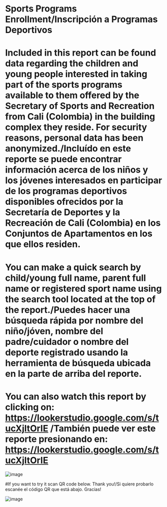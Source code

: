 # Sports Programs Enrollment/Inscripción a Programas Deportivos

# Included in this report can be found data regarding the children and young people interested in taking part of the sports programs available to them offered by the Secretary of Sports and Recreation from Cali (Colombia) in the building complex they reside. For security reasons, personal data has been anonymized./Incluído en este reporte se puede encontrar información acerca de los niños y los jóvenes interesados en participar de los programas deportivos disponibles ofrecidos por la Secretaría de Deportes y la Recreación de Cali (Colombia) en los Conjuntos de Apartamentos en los que ellos residen.

# You can make a quick search by child/young full name, parent full name or registered sport name using the search tool located at the top of the report./Puedes hacer una búsqueda rápida por nombre del niño/jóven, nombre del padre/cuidador o nombre del deporte registrado usando la herramienta de búsqueda ubicada en la parte de arriba del reporte.

# You can also watch this report by clicking on: https://lookerstudio.google.com/s/tucXjltOrIE /También puede ver este reporte presionando en: https://lookerstudio.google.com/s/tucXjltOrIE

![image](https://github.com/user-attachments/assets/22a9e280-f3c6-45e3-8ef0-b7f07457ce80)

#If you want to try it scan QR code below. Thank you!/Si quiere probarlo escanée el código QR que está abajo. Gracias!

![image](https://github.com/user-attachments/assets/6153d9e6-4c45-4170-a7aa-a3bad2f4ffbf)

